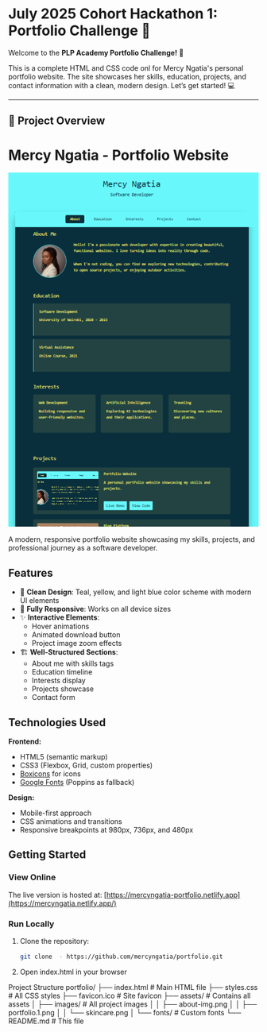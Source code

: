 # July 2025 Cohort Hackathon 1: Portfolio Challenge 🚀  

Welcome to the **PLP Academy Portfolio Challenge!** 🎉  

This is a complete HTML and CSS code onl for Mercy Ngatia's personal portfolio website. The site showcases her skills, education, projects, and contact information with a clean, modern design. Let’s get started! 💻  

-------

## 🌟 Project Overview  
# Mercy Ngatia - Portfolio Website

![Portfolio Screenshot](./portfolio.2.png) <!-- Add actual screenshot file -->

A modern, responsive portfolio website showcasing my skills, projects, and professional journey as a software developer.

## Features

- 🎨 **Clean Design**: Teal, yellow, and light blue color scheme with modern UI elements
- 📱 **Fully Responsive**: Works on all device sizes
- ✨ **Interactive Elements**: 
  - Hover animations
  - Animated download button
  - Project image zoom effects
- 🏗️ **Well-Structured Sections**:
  - About me with skills tags
  - Education timeline
  - Interests display
  - Projects showcase
  - Contact form

## Technologies Used

**Frontend:**
- HTML5 (semantic markup)
- CSS3 (Flexbox, Grid, custom properties)
- [Boxicons](https://boxicons.com/) for icons
- [Google Fonts](https://fonts.google.com/) (Poppins as fallback)

**Design:**
- Mobile-first approach
- CSS animations and transitions
- Responsive breakpoints at 980px, 736px, and 480px

## Getting Started

### View Online
The live version is hosted at: [https://mercyngatia-portfolio.netlify.app](https://mercyngatia.netlify.app/) <!-- Replace with actual URL -->

### Run Locally
1. Clone the repository:
   ```bash
   git clone  - https://github.com/mercyngatia/portfolio.git

2. Open index.html in your browser

Project Structure
portfolio/
├── index.html          # Main HTML file
├── styles.css          # All CSS styles
├── favicon.ico         # Site favicon
├── assets/             # Contains all assets
│   ├── images/         # All project images
│   │   ├── about-img.png
│   │   ├── portfolio.1.png
│   │   └── skincare.png
│   └── fonts/          # Custom fonts
└── README.md           # This file
